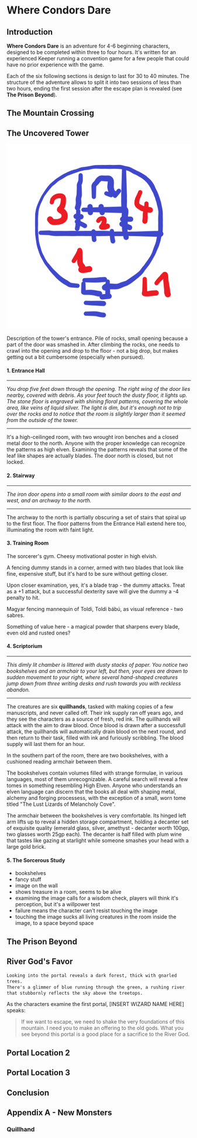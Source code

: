 Where Condors Dare
==================

Introduction
------------

**Where Condors Dare** is an adventure for 4-6 beginning characters, 
designed to be completed within three to four hours. 
It's written for an experienced Keeper running a convention game for a few people
that could have no prior experience with the game.

Each of the six following sections is design to last for 30 to 40 minutes.
The structure of the adventure allows to split it into two sessions of less than two hours,
ending the first session after the escape plan is revealed (see **The Prison Beyond**).

The Mountain Crossing
---------------------

The Uncovered Tower
-------------------

![Map of the tower's first level](img/tower_L1.png)

Description of the tower's entrance. Pile of rocks, small opening because a part of the door was smashed in.
After climbing the rocks, one needs to crawl into the opening and drop to the floor - not a big drop, but makes
getting out a bit cumbersome (especially when pursued).

#### 1. Entrance Hall

---

*You drop five feet down through the opening. The right wing of the door lies nearby, covered with debris. As your feet touch the dusty floor, it lights up. The stone floor is engraved with shining floral patterns, covering the whole area, like veins of liquid silver. The light is dim, but it's enough not to trip over the rocks and to notice that the room is slightly larger than it seemed from the outside of the tower.*

---

It's a high-ceilinged room, with two wrought iron benches and a closed metal door to the north.
Anyone with the proper knowledge can recognize the patterns as high elven.
Examining the patterns reveals that some of the leaf like shapes are actually blades.
The door north is closed, but not locked.

#### 2. Stairway 

---

*The iron door opens into a small room with similar doors to the east and west, and an archway to the north.*

---

The archway to the north is partially obscuring a set of stairs that spiral up to the first floor. The floor patterns from the Entrance Hall extend here too, illuminating the room with faint light.

#### 3. Training Room

The sorcerer's gym. Cheesy motivational poster in high elvish.

A fencing dummy stands in a corner, armed with two blades that look like fine, expensive stuff, but it's hard to be sure without getting closer.

Upon closer examination, yes, it's a blade trap - the dummy attacks. Treat as a +1 attack, but a successful dexterity save will give the dummy a -4 penalty to hit.

Magyar fencing mannequin of Toldi, Toldi bábú, as visual reference - two sabres.

Something of value here - a magical powder that sharpens every blade, even old and rusted ones? 

#### 4. Scriptorium

---

*This dimly lit chamber is littered with dusty stacks of paper. You notice two bookshelves and an armchair to your left, but then, your eyes are drawn to sudden movement to your right, where several hand-shaped creatures jump down from three writing desks and rush towards you with reckless abandon.*

---

The creatures are six **quillhands**, tasked with making copies of a few manuscripts, and never called off. Their ink supply ran off years ago, and they see the characters as a source of fresh, red ink. The quillhands will attack with the aim to draw blood. Once blood is drawn after a successfull attack, the quillhands will automatically drain blood on the next round, and then return to their task, filled with ink and furiously scribbling. The blood supply will last them for an hour.

In the southern part of the room, there are two bookshelves, with a cushioned reading armchair between them. 

The bookshelves contain volumes filled with strange formulae, in various languages, most of them unrecognizable. A careful search will reveal a few tomes in something resembling High Elven. Anyone who understands an elven language can discern that the books all deal with shaping metal, alchemy and forging processess, with the exception of a small, worn tome titled "The Lust Lizards of Melancholy Cove".

The armchair between the bookshelves is very comfortable. Its hinged left arm lifts up to reveal a hidden storage compartment, holding a decanter set of exquisite quality (emerald glass, silver, amethyst - decanter worth 100gp, two glasses worth 25gp each). The decanter is half filled with plum wine that tastes like gazing at starlight while someone smashes your head with a large gold brick.

#### 5. The Sorcerous Study

- bookshelves
- fancy stuff
- image on the wall
- shows treasure in a room, seems to be alive
- examining the image calls for a wisdom check, players will think it's perception, but it's a willpower test
- failure means the character can't resist touching the image
- touching the image sucks all living creatures in the room inside the image, to a space beyond space

The Prison Beyond
-----------------

River God's Favor
-----------------

    Looking into the portal reveals a dark forest, thick with gnarled trees. 
    There's a glimmer of blue running through the green, a rushing river 
    that stubbornly reflects the sky above the treetops.

As the characters examine the first portal, [INSERT WIZARD NAME HERE] speaks:

> If we want to escape, we need to shake the very foundations of this mountain. I need you to make an offering to the old gods.
> What you see beyond this portal is a good place for a sacrifice to the River God. 

Portal Location 2
-----------------

Portal Location 3
-----------------

Conclusion
----------

Appendix A - New Monsters
-------------------------

### Quillhand

